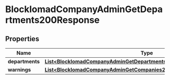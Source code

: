 

# BlockIomadCompanyAdminGetDepartments200Response


## Properties

| Name | Type | Description | Notes |
|------------ | ------------- | ------------- | -------------|
|**departments** | [**List&lt;BlockIomadCompanyAdminGetDepartments200ResponseDepartmentsInner&gt;**](BlockIomadCompanyAdminGetDepartments200ResponseDepartmentsInner.md) |  |  |
|**warnings** | [**List&lt;BlockIomadCompanyAdminGetCompanies200ResponseWarningsInner&gt;**](BlockIomadCompanyAdminGetCompanies200ResponseWarningsInner.md) |  |  [optional] |



